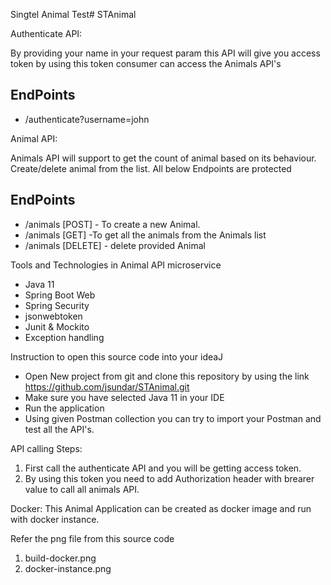 Singtel Animal Test# STAnimal

Authenticate API:

By providing your name in your request param this API will give you access token by using this token consumer can access the Animals API's

## EndPoints
- /authenticate?username=john


Animal API:

Animals API will support to get the count of animal based on its behaviour. Create/delete animal from the list.
All below Endpoints are protected
## EndPoints
- /animals [POST] - To create a new Animal. 
- /animals [GET] -To get all the animals from the Animals list
- /animals [DELETE] - delete provided Animal

Tools and Technologies in Animal API microservice

- Java 11
- Spring Boot Web
- Spring Security 
- jsonwebtoken
- Junit & Mockito
- Exception handling

Instruction to open this source code into your ideaJ
- Open New project from git and clone this repository by using the link https://github.com/jsundar/STAnimal.git
- Make sure you have selected Java 11 in your IDE
- Run the application
- Using given Postman collection you can try to import your Postman and test all the API's.

API calling Steps:
1. First call the authenticate API and you will be getting access token.
2. By using this token you need to add Authorization header with brearer value to call all animals API.
 
Docker:
This Animal Application can be created as docker image and run with docker instance.

Refer the png file from this source code
1. build-docker.png
2. docker-instance.png